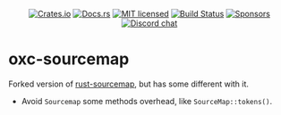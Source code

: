 <div align="center">

[![Crates.io][crates-badge]][crates-url]
[![Docs.rs][docs-badge]][docs-url]
[![MIT licensed][license-badge]][license-url]
[![Build Status][ci-badge]][ci-url]
[![Sponsors][sponsors-badge]][sponsors-url]
[![Discord chat][discord-badge]][discord-url]

<!-- [![Code Coverage][code-coverage-badge]][code-coverage-url] -->
<!-- [![CodSpeed Badge][codspeed-badge]][codspeed-url] -->

</div>

# oxc-sourcemap

Forked version of [rust-sourcemap](https://github.com/getsentry/rust-sourcemap), but has some different with it.

- Avoid `Sourcemap` some methods overhead, like `SourceMap::tokens()`.

[discord-badge]: https://img.shields.io/discord/1079625926024900739?logo=discord&label=Discord
[discord-url]: https://discord.gg/9uXCAwqQZW
[license-badge]: https://img.shields.io/badge/license-MIT-blue.svg
[license-url]: https://github.com/oxc-project/oxc-sourcemap/blob/main/LICENSE
[ci-badge]: https://github.com/oxc-project/oxc-sourcemap/actions/workflows/ci.yml/badge.svg?event=push&branch=main
[ci-url]: https://github.com/oxc-project/oxc-sourcemap/actions/workflows/ci.yml?query=event%3Apush+branch%3Amain
[code-coverage-badge]: https://codecov.io/github/oxc-project/oxc-sourcemap/branch/main/graph/badge.svg
[code-coverage-url]: https://codecov.io/gh/oxc-project/oxc-sourcemap
[sponsors-badge]: https://img.shields.io/github/sponsors/Boshen
[sponsors-url]: https://github.com/sponsors/Boshen
[codspeed-badge]: https://img.shields.io/endpoint?url=https://codspeed.io/badge.json
[codspeed-url]: https://codspeed.io/oxc-project/oxc-sourcemap
[crates-badge]: https://img.shields.io/crates/d/oxc_sourcemap?label=crates.io
[crates-url]: https://crates.io/crates/oxc_sourcemap
[docs-badge]: https://img.shields.io/docsrs/oxc_sourcemap
[docs-url]: https://docs.rs/oxc_sourcemap
